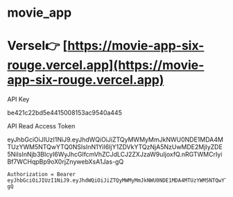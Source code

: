 # movie_app

# Versel👉 [https://movie-app-six-rouge.vercel.app](https://movie-app-six-rouge.vercel.app)



API Key

be421c22bd5e4415008153ac9540a445

API Read Access Token

eyJhbGciOiJIUzI1NiJ9.eyJhdWQiOiJiZTQyMWMyMmJkNWU0NDE1MDA4MTUzYWM5NTQwYTQ0NSIsInN1YiI6IjY1ZDVkYTQzNjA5NzUwMDE2MjIyZDE5NiIsInNjb3BlcyI6WyJhcGlfcmVhZCJdLCJ2ZXJzaW9uIjoxfQ.nRGTWMCrIyiBf7WCHqpBp9oX0rjZnywebXsA1Jas-gQ

```
Authorization = Bearer eyJhbGciOiJIUzI1NiJ9.eyJhdWQiOiJiZTQyMWMyMmJkNWU0NDE1MDA4MTUzYWM5NTQwYTQ0NSIsInN1YiI6IjY1ZDVkYTQzNjA5NzUwMDE2MjIyZDE5NiIsInNjb3BlcyI6WyJhcGlfcmVhZCJdLCJ2ZXJzaW9uIjoxfQ.nRGTWMCrIyiBf7WCHqpBp9oX0rjZnywebXsA1Jas-gQ
```
